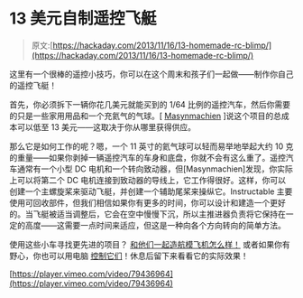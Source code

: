 # 13 美元自制遥控飞艇

> 原文:[https://hackaday.com/2013/11/16/13-homemade-rc-blimp/](https://hackaday.com/2013/11/16/13-homemade-rc-blimp/)

这里有一个很棒的遥控小技巧，你可以在这个周末和孩子们一起做——制作你自己的遥控飞艇！

首先，你必须拆下一辆你花几美元就能买到的 1/64 比例的遥控汽车，然后你需要的只是一些家用用品和一个充氦气的气球。[ [Masynmachien](http://www.instructables.com/member/masynmachien/) ]说这个项目的总成本可以低至 13 美元——这取决于你从哪里获得供应。

那么它是如何工作的呢？嗯，一个 11 英寸的氦气球可以轻而易举地举起大约 10 克的重量——如果你剥掉一辆遥控汽车的车身和底盘，你就不会有这么重了。遥控汽车通常有一个小型 DC 电机和一个转向致动器，但[Masynmachien]发现，你实际上可以将第二个 DC 电机连接到致动器的导线上，它工作得很好。这样，你可以创建一个主螺旋桨来驱动飞艇，并创建一个辅助尾桨来操纵它。Instructable 主要使用可回收部件，但我们相信如果你有更多的时间，你可以设计和建造一个更好的。当飞艇被适当调整后，它会在空中慢慢下沉，所以主推进器负责将它保持在一定的高度——这需要一点时间来适应，但这是一种向各个方向转向的简单方法。

使用这些小车寻找更先进的项目？ [和他们一起造航模飞机怎么样！](http://hackaday.com/2010/12/11/rc-plane-built-using-pieces-of-an-rc-car/) 或者如果你有野心，你也可以用电脑 [控制它们](http://hackaday.com/2012/08/29/how-to-control-your-cheap-rc-car-with-a-computer/)！休息后留下来看看它的实际效果！

[https://player.vimeo.com/video/79436964](https://player.vimeo.com/video/79436964)